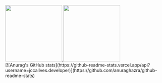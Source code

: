<div>
<a href="https://github.com/jccallves.developer">
<img height="180em" src="https://github-readme-stats.vercel.app/api?username=jccallves.developer&show_icons=true&theme=dracula&include_all_commits=true&count_private=true" />
<img height="180em" src="https://github-readme-stats.vercel.app/api/top-langs/?username=jccallves.developer&layout-compact&langs_count=16&theme=dracula" />
</a>
</div>
[![Anurag's GitHub stats](https://github-readme-stats.vercel.app/api?username=jccallves.developer)](https://github.com/anuraghazra/github-readme-stats)
